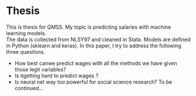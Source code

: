 # Thesis
This is thesis for QMSS. 
My topic is predicting salaries with machine learning models. <br/>
The data is collected from NLSY97 and cleaned in Stata. Models are defined in Python (sklearn and keras). In this paper, I try to address the following three quesitons.
- How best canwe predict wages with all the methods we have given those legit variables? 
- Is itgetting hard to predict wages ?  
- Is neural net way too powerful for social science research? 
To be continued...